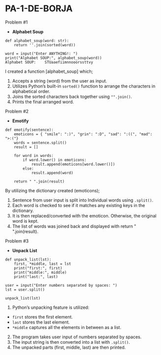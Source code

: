 # PA-1-DE-BORJA

Problem #1
- **Alphabet Soup**

```
def alphabet_soup(word: str):
    return ''.join(sorted(word))

word = input("Enter ANYTHING!: ")
print("Alphabet SOUP:", alphabet_soup(word))
Alphabet SOUP:    STUaaefiimnnooorssttvy
```

I created a function [alphabet_soup] which;
  1. Accepts a string (word) from the user as input.
  2. Utilizes Python’s built-in `sorted()` function to arrange the characters in alphabetical order.
  3. Joins the sorted characters back together using `"".join()`.
  4. Prints the final arranged word.  

Problem #2
- **Emotify**

```
def emotify(sentence):
    emoticons = { "smile": ":)", "grin": ":D", "sad": ":((", "mad": ">:("}
    words = sentence.split()
    result = []
    
    for word in words:
        if word.lower() in emoticons:
            result.append(emoticons[word.lower()])
        else:
            result.append(word)
    
    return " ".join(result)
```

By utilizing the dictionary created (emoticons);
  1. Sentence from user input is split into Individual words using `.split()`.
  2. Each word is checked to see if it matches any existing keys in the dictionary.
  3. It is then replaced/converted with the emoticon. Otherwise, the original word is kept.
  4. The list of words was joined back and displayed with  return " ".join(result).

Problem #3
- **Unpack List**

```
def unpack_list(lst):
    first, *middle, last = lst
    print("first:", first)
    print("middle:", middle)
    print("last:", last)

user = input("Enter numbers separated by spaces: ")
lst = user.split()

unpack_list(lst)
```

  1. Python’s unpacking feature is utilized:
  - `first` stores the first element.
  - `last` stores the last element.
  - `*middle` captures all the elements in between as a list.
  2. The program takes user input of numbers separated by spaces.
  3. The input string is then converted into a list with `.split()`.
  4. The unpacked parts (first, middle, last) are then printed.  
